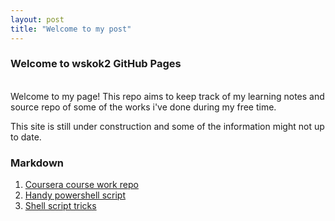 ```yaml
---
layout: post
title: "Welcome to my post"
---
```


### Welcome to wskok2 GitHub Pages
<br>
Welcome to my page! This repo aims to keep track of my learning notes and source repo of some of the works i've done during my free time.

This site is still under construction and some of the information might not up to date.

### Markdown

1. [Coursera course work repo](https://github.com/wskok2/AI-and-ML)
2. [Handy powershell script](https://github.com/wskok2/powershell)
3. [Shell script tricks](https://wskok2.github.io/bash_script.md)

